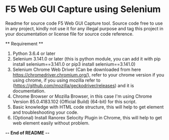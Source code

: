 # F5 Web GUI Capture using Selenium
Readme for source code F5 Web GUI Capture tool. Source code free to use in any project, kindly not use it for any illegal purpose and tag this project in your documentation or license file for source code reference.

** Requirement **
1. Python 3.6.4 or later
2. Selenium 3.141.0 or later (this is python module, you can add it with pip install selenium==3.141.0 or pip3 install selenium==3.141.0)
3. Selenium Chrome Web Driver (Can be downloaded from here https://chromedriver.chromium.org/), refer to your chrome version if you using chrome, if you using mozilla refer to (https://github.com/mozilla/geckodriver/releases) and it is documentation.
4. Chrome Browser or Mozilla Browser, in this case I'm using Chrome Version 85.0.4183.102 (Official Build) (64-bit) for this script.
5. Basic knowledge with HTML code structure, this will help to get element and troubleshooting your code.
6. (Optional) Install Ranorex Selocity Plugin in Chrome, this will help to get web element easily without problem.

**-- End of README --**
